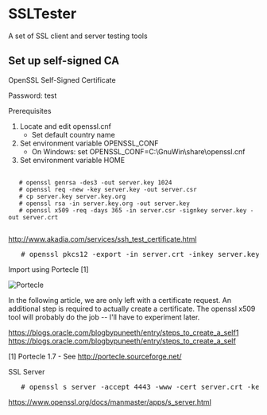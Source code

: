 # SSLTester
A set of SSL client and server testing tools

## Set up self-signed CA

OpenSSL Self-Signed Certificate

Password: test

Prerequisites

1. Locate and edit openssl.cnf
   - Set default country name
2. Set environment variable OPENSSL_CONF
   - On Windows: set OPENSSL_CONF=C:\GnuWin\share\openssl.cnf
3. Set environment variable HOME

<pre>
   <code>
   # openssl genrsa -des3 -out server.key 1024
   # openssl req -new -key server.key -out server.csr
   # cp server.key server.key.org
   # openssl rsa -in server.key.org -out server.key
   # openssl x509 -req -days 365 -in server.csr -signkey server.key -out server.crt
   </code>
</pre>

http://www.akadia.com/services/ssh_test_certificate.html

<pre>
   # openssl pkcs12 -export -in server.crt -inkey server.key -out server.p12 -name server
</pre>

Import using Portecle [1]

![Portecle](/images/Portecle1.7.jpg?raw=true "Portecle 1.7")

In the following article, we are only left with a certificate request. An additional step is required to actually create a certificate. The openssl x509 tool will probably do the job -- I'll have to experiment later.

https://blogs.oracle.com/blogbypuneeth/entry/steps_to_create_a_self1
https://blogs.oracle.com/blogbypuneeth/entry/steps_to_create_a_self

[1] Portecle 1.7 - See http://portecle.sourceforge.net/


SSL Server

<pre>
   # openssl s_server -accept 4443 -www -cert server.crt -key server.key
</pre>

https://www.openssl.org/docs/manmaster/apps/s_server.html

